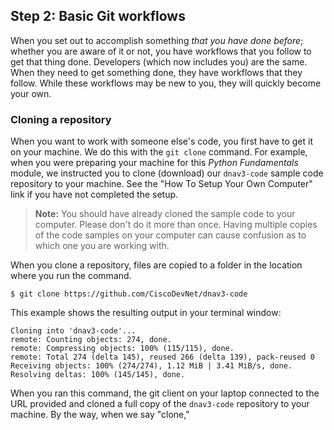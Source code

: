 Step 2: Basic Git workflows
---------------------------

When you set out to accomplish something *that you have done before*;
whether you are aware of it or not, you have workflows that you follow
to get that thing done. Developers (which now includes you) are the
same. When they need to get something done, they have workflows that
they follow. While these workflows may be new to you, they will quickly
become your own.

### Cloning a repository

When you want to work with someone else's code, you first have to get it
on your machine. We do this with the `git clone` command. For example,
when you were preparing your machine for this *Python Fundamentals*
module, we instructed you to clone (download) our `dnav3-code` sample
code repository to your machine. See the "How To Setup Your Own
Computer" link if you have not completed the setup.

> **Note:** You should have already cloned the sample code to your
> computer. Please don't do it more than once. Having multiple copies of
> the code samples on your computer can cause confusion as to which one
> you are working with.

When you clone a repository, files are copied to a folder in the
location where you run the command.

    $ git clone https://github.com/CiscoDevNet/dnav3-code

This example shows the resulting output in your terminal window:

    Cloning into 'dnav3-code'...
    remote: Counting objects: 274, done.
    remote: Compressing objects: 100% (115/115), done.
    remote: Total 274 (delta 145), reused 266 (delta 139), pack-reused 0
    Receiving objects: 100% (274/274), 1.12 MiB | 3.41 MiB/s, done.
    Resolving deltas: 100% (145/145), done.

When you ran this command, the git client on your laptop connected to
the URL provided and cloned a full copy of the `dnav3-code` repository
to your machine. By the way, when we say "clone,"